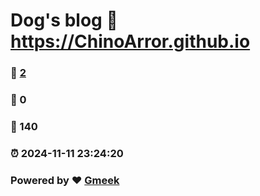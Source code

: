 # Dog's blog :link: https://ChinoArror.github.io 
### :page_facing_up: [2](https://ChinoArror.github.io/tag.html) 
### :speech_balloon: 0 
### :hibiscus: 140 
### :alarm_clock: 2024-11-11 23:24:20 
### Powered by :heart: [Gmeek](https://github.com/Meekdai/Gmeek)
